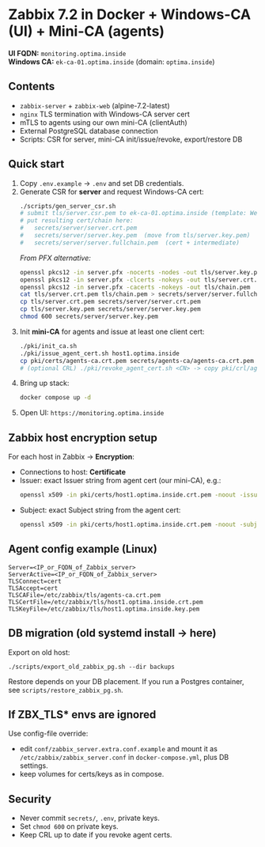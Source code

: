 # Zabbix 7.2 in Docker + Windows-CA (UI) + Mini-CA (agents)

**UI FQDN:** `monitoring.optima.inside`  
**Windows CA:** `ek-ca-01.optima.inside` (domain: `optima.inside`)

## Contents
- `zabbix-server` + `zabbix-web` (alpine-7.2-latest)
- `nginx` TLS termination with Windows-CA server cert
- mTLS to agents using our own mini-CA (clientAuth)
- External PostgreSQL database connection
- Scripts: CSR for server, mini-CA init/issue/revoke, export/restore DB

## Quick start
1. Copy `.env.example` → `.env` and set DB credentials.
2. Generate CSR for **server** and request Windows-CA cert:
   ```bash
   ./scripts/gen_server_csr.sh
   # submit tls/server.csr.pem to ek-ca-01.optima.inside (template: Web Server)
   # put resulting cert/chain here:
   #   secrets/server/server.crt.pem
   #   secrets/server/server.key.pem  (move from tls/server.key.pem)
   #   secrets/server/server.fullchain.pem  (cert + intermediate)
   ```
   *From PFX alternative:*
   ```bash
   openssl pkcs12 -in server.pfx -nocerts -nodes -out tls/server.key.pem
   openssl pkcs12 -in server.pfx -clcerts -nokeys -out tls/server.crt.pem
   openssl pkcs12 -in server.pfx -cacerts -nokeys -out tls/chain.pem
   cat tls/server.crt.pem tls/chain.pem > secrets/server/server.fullchain.pem
   cp tls/server.crt.pem secrets/server/server.crt.pem
   cp tls/server.key.pem secrets/server/server.key.pem
   chmod 600 secrets/server/server.key.pem
   ```
3. Init **mini-CA** for agents and issue at least one client cert:
   ```bash
   ./pki/init_ca.sh
   ./pki/issue_agent_cert.sh host1.optima.inside
   cp pki/certs/agents-ca.crt.pem secrets/agents-ca/agents-ca.crt.pem
   # (optional CRL) ./pki/revoke_agent_cert.sh <CN> -> copy pki/crl/agents-ca.crl.pem to secrets/agents-ca/
   ```
4. Bring up stack:
   ```bash
   docker compose up -d
   ```
5. Open UI: `https://monitoring.optima.inside`

## Zabbix host encryption setup
For each host in Zabbix → **Encryption**:
- Connections to host: **Certificate**
- Issuer: exact Issuer string from agent cert (our mini-CA), e.g.:
  ```bash
  openssl x509 -in pki/certs/host1.optima.inside.crt.pem -noout -issuer -nameopt RFC2253
  ```
- Subject: exact Subject string from the agent cert:
  ```bash
  openssl x509 -in pki/certs/host1.optima.inside.crt.pem -noout -subject -nameopt RFC2253
  ```

## Agent config example (Linux)
```
Server=<IP_or_FQDN_of_Zabbix_server>
ServerActive=<IP_or_FQDN_of_Zabbix_server>
TLSConnect=cert
TLSAccept=cert
TLSCAFile=/etc/zabbix/tls/agents-ca.crt.pem
TLSCertFile=/etc/zabbix/tls/host1.optima.inside.crt.pem
TLSKeyFile=/etc/zabbix/tls/host1.optima.inside.key.pem
```

## DB migration (old systemd install → here)
Export on old host:
```
./scripts/export_old_zabbix_pg.sh --dir backups
```
Restore depends on your DB placement. If you run a Postgres container, see `scripts/restore_zabbix_pg.sh`.

## If ZBX_TLS* envs are ignored
Use config-file override:
- edit `conf/zabbix_server.extra.conf.example` and mount it as `/etc/zabbix/zabbix_server.conf` in `docker-compose.yml`, plus DB settings.
- keep volumes for certs/keys as in compose.

## Security
- Never commit `secrets/`, `.env`, private keys.
- Set `chmod 600` on private keys.
- Keep CRL up to date if you revoke agent certs.
